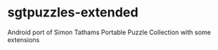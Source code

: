 sgtpuzzles-extended
===================

Android port of Simon Tathams Portable Puzzle Collection with some extensions
